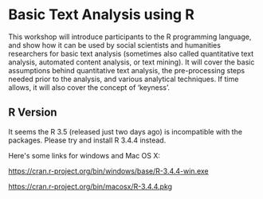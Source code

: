 # Basic Text Analysis using R

This workshop will introduce participants to the R programming language, and show how it can be used by social scientists and humanities researchers for basic text analysis (sometimes also called quantitative text analysis, automated content analysis, or text mining). It will cover the basic assumptions behind quantitative text analysis, the pre-processing steps needed prior to the analysis, and various analytical techniques. If time allows, it will also cover the concept of ‘keyness’.

## R Version

It seems the R 3.5 (released just two days ago) is incompatible with the packages. Please try and install R 3.4.4 instead. 

Here's some links for windows and Mac OS X:

https://cran.r-project.org/bin/windows/base/R-3.4.4-win.exe

https://cran.r-project.org/bin/macosx/R-3.4.4.pkg
